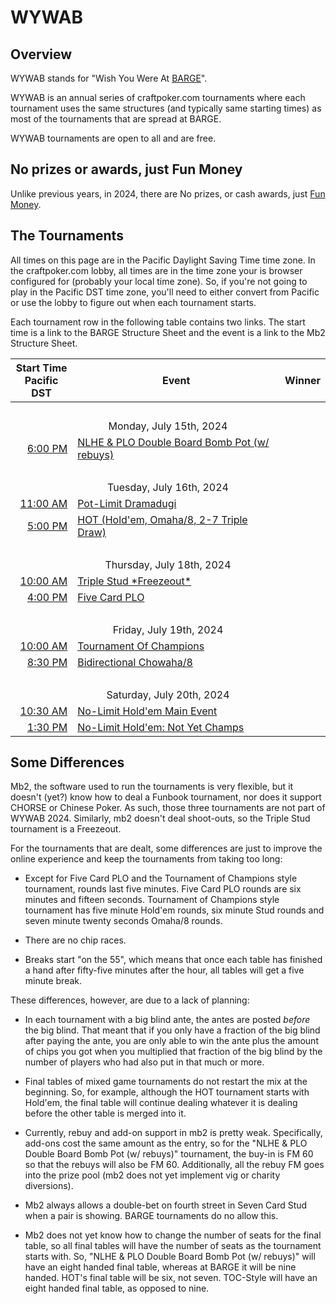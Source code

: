 # WYWAB

## Overview

WYWAB stands for "Wish You Were At
[BARGE](https://www.barge.org/barge-2024-schedule)".  

WYWAB is an annual series of craftpoker.com tournaments where each
tournament uses the same structures (and typically same starting
times) as most of the tournaments that are spread at BARGE.

WYWAB tournaments are open to all and are free.


## No prizes or awards, just Fun Money
Unlike previous years, in 2024, there are No prizes, or
cash awards, just [Fun Money](../../fun_money.md).

## The Tournaments

All times on this page are in the Pacific Daylight Saving Time time
zone.  In the craftpoker.com lobby, all times are in the time zone
your is browser configured for (probably your local time zone).  So,
if you're not going to play in the Pacific DST time zone, you'll need
to either convert from Pacific or use the lobby to figure out when
each tournament starts.

Each tournament row in the following table contains two links.
The start time is a link to the BARGE Structure Sheet and the
event is a link to the Mb2 Structure Sheet.

<table>
  <thead>
    <tr>
      <th>Start Time<br/>Pacific DST</th>
      <th>Event</th>
      <th>Winner</th>
    </tr>
  </thead>
  <tbody>
    <tr>
      <td style="text-align: center" colspan=3>&nbsp;</td>
    </tr>
    <tr>
      <td style="text-align: center" colspan=3>Monday, July 15th, 2024</td>
    </tr>
    <tr>
      <td style="text-align: right"><a href="https://omaholic.com/2024_BARGE_Structures.pdf#page=1">6:00 PM</a></td>
      <td><a href="https://craftpoker.com/tournament/structure/5406">NLHE & PLO Double Board Bomb Pot (w/ rebuys)</a></td>
      <td></td>
    </tr>
    <tr>
      <td style="text-align: center" colspan=3>&nbsp;</td>
    </tr>
    <tr>
      <td style="text-align: center" colspan=3>Tuesday, July 16th, 2024</td>
    </tr>
    <tr>
      <td style="text-align: right"><a href="https://omaholic.com/2024_BARGE_Structures.pdf#page=2">11:00 AM</a></td>
      <td><a href="https://craftpoker.com/tournament/structure/5407">Pot-Limit Dramadugi</a></td>
      <td></td>
    </tr>
    <tr>
      <td style="text-align: right"><a href="https://omaholic.com/2024_BARGE_Structures.pdf#page=3">5:00 PM</a></td>
      <td><a href="https://craftpoker.com/tournament/structure/5408">HOT (Hold'em, Omaha/8, 2-7 Triple Draw)</a></td>
      <td></td>
    </tr>
    <tr>
      <td style="text-align: center" colspan=3>&nbsp;</td>
    </tr>
    <tr>
      <td style="text-align: center" colspan=3>Thursday, July 18th, 2024</td>
    </tr>
    <tr>
      <td style="text-align: right"><a href="https://omaholic.com/2024_BARGE_Structures.pdf#page=6">10:00 AM</a></td>
      <td><a href="https://craftpoker.com/tournament/structure/5409">Triple Stud *Freezeout*</a></td>
      <td></td>
    </tr>
    <tr>
      <td style="text-align: right"><a href="https://omaholic.com/2024_BARGE_Structures.pdf#page=9">4:00 PM</a></td>
      <td><a href="https://craftpoker.com/tournament/structure/5410">Five Card PLO</a></td>
      <td></td>
    </tr>
    <tr>
      <td style="text-align: center" colspan=3>&nbsp;</td>
    </tr>
    <tr>
      <td style="text-align: center" colspan=3>Friday, July 19th, 2024</td>
    </tr>
    <tr>
      <td style="text-align: right"><a href="https://omaholic.com/2024_BARGE_Structures.pdf#page=10">10:00 AM</a></td>
      <td><a href="https://craftpoker.com/tournament/structure/5411">Tournament Of Champions</a></td>
      <td></td>
    </tr>
    <tr>
      <td style="text-align: right"><a href="https://omaholic.com/2024_BARGE_Structures.pdf#page=11">8:30 PM</a></td>
      <td><a href="https://craftpoker.com/tournament/structure/5412">Bidirectional Chowaha/8</a></td>
      <td></td>
    </tr>
    <tr>
      <td style="text-align: center" colspan=3>&nbsp;</td>
    </tr>
    <tr>
      <td style="text-align: center" colspan=3>Saturday, July 20th, 2024</td>
    </tr>
    <tr>
      <td style="text-align: right"><a href="https://omaholic.com/2024_BARGE_Structures.pdf#page=12">10:30 AM</a></td>
      <td><a href="https://craftpoker.com/tournament/structure/5413">No-Limit Hold'em Main Event</a></td>
      <td></td>
    </tr>
    <tr>
      <td style="text-align: right"><a href="https://omaholic.com/2024_BARGE_Structures.pdf#page=13">1:30 PM</a></td>
      <td><a href="https://craftpoker.com/tournament/structure/5414">No-Limit Hold'em: Not Yet Champs</a></td>
      <td></td>
    </tr>
  </tbody>
</table>


## Some Differences

Mb2, the software used to run the tournaments is very flexible, but
it doesn't (yet?) know how to deal a Funbook tournament, nor does
it support CHORSE or Chinese Poker.  As such, those three tournaments
are not part of WYWAB 2024.  Similarly, mb2 doesn't deal shoot-outs,
so the Triple Stud tournament is a Freezeout.

For the tournaments that are dealt, some differences are just to
improve the online experience and keep the tournaments from taking too
long:

* Except for Five Card PLO and the Tournament of Champions style tournament, rounds
last five minutes.  Five Card PLO rounds are six minutes and fifteen seconds.
Tournament of Champions style tournament
has five minute Hold'em rounds, six minute Stud rounds
and seven minute twenty seconds Omaha/8 rounds.

* There are no chip races.

* Breaks start "on the 55", which means that once each table has finished
a hand after fifty-five minutes after the hour, all tables will get a five
minute break.

These differences, however, are due to a lack of planning:

* In each tournament with a big blind ante, the antes are posted
_before_ the big blind.  That meant that if you only have a fraction of
the big blind after paying the ante, you are only able to win the
ante plus the amount of chips you got when you multiplied that
fraction of the big blind by the number of players who had also put in
that much or more.

* Final tables of mixed game tournaments do not restart the mix at the
beginning. So, for example, although the HOT tournament
starts with Hold'em, the final table will continue dealing whatever it is
dealing before the other table is merged into it.

* Currently, rebuy and add-on support in mb2 is pretty weak.
Specifically, add-ons cost the same amount as the entry, so for the
"NLHE & PLO Double Board Bomb Pot (w/ rebuys)" tournament, the buy-in
is FM 60 so that the rebuys will also be FM 60.  Additionally,
all the rebuy FM goes into the prize pool (mb2 does not yet implement
vig or charity diversions).

* Mb2 always allows a double-bet on fourth street in Seven Card Stud
when a pair is showing. BARGE tournaments do no allow this.

* Mb2 does not yet know how to change the number of seats for the final
table, so all final tables will have the number of seats as the tournament
starts with.  So, "NLHE & PLO Double Board Bomb Pot (w/ rebuys)" will have
an eight handed final table, whereas at BARGE it will be nine handed.
HOT's final table will be six, not seven. TOC-Style will have an eight
handed final table, as opposed to nine.


